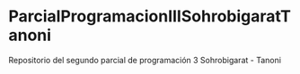 # ParcialProgramacionIIISohrobigaratTanoni
Repositorio del segundo parcial de programación 3 Sohrobigarat - Tanoni
